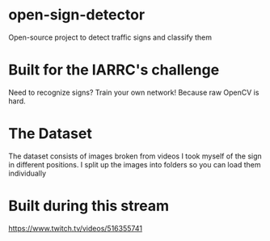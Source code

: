 # open-sign-detector
Open-source project to detect traffic signs and classify them

# Built for the IARRC's challenge

Need to recognize signs? Train your own network! Because raw OpenCV is hard.

# The Dataset

The dataset consists of images broken from videos I took myself of the sign in different positions. I split up the images into folders so you can load them individually

# Built during this stream
https://www.twitch.tv/videos/516355741
